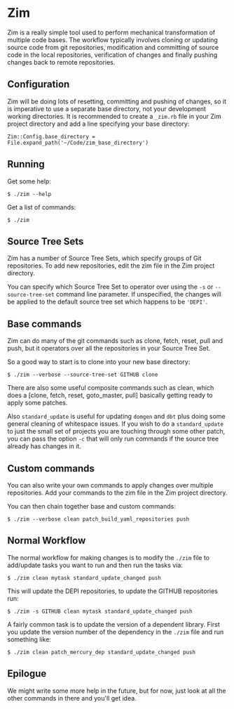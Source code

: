 # Zim

Zim is a really simple tool used to perform mechanical transformation of multiple code bases. The workflow
typically involves cloning or updating source code from git repositories, modification and committing of
source code in the local repositories, verification of changes and finally pushing changes back to remote
repositories.

## Configuration

Zim will be doing lots of resetting, committing and pushing of changes, so it is imperative to use a separate base
directory, not your development working directories. It is recommended to create a `_zim.rb` file in your Zim project
directory and add a line specifying your base directory:

    Zim::Config.base_directory = File.expand_path('~/Code/zim_base_directory')

## Running

Get some help:

    $ ./zim --help

Get a list of commands:

    $ ./zim

## Source Tree Sets

Zim has a number of Source Tree Sets, which specify groups of Git repositories. To add new repositories, edit the
zim file in the Zim project directory.

You can specify which Source Tree Set to operator over using the `-s` or `--source-tree-set` command line parameter. If
unspecified, the changes will be applied to the default source tree set which happens to be `'DEPI'`.

## Base commands

Zim can do many of the git commands such as clone, fetch, reset, pull and push, but it operators over
all the repositories in your Source Tree Set.

So a good way to start is to clone into your new base directory:

    $ ./zim --verbose --source-tree-set GITHUB clone

There are also some useful composite commands such as clean, which does a [clone, fetch, reset, goto_master, pull]
basically getting ready to apply some patches.

Also `standard_update` is useful for updating `domgen` and `dbt` plus doing some general cleaning of whitespace issues.
If you wish to do a `standard_update` to just the small set of projects you are touching through some other patch, you
can pass the option `-c` that will only run commands if the source tree already has changes in it.

## Custom commands

You can also write your own commands to apply changes over multiple repositories. Add your commands to the zim file
in the Zim project directory.

You can then chain together base and custom commands:

    $ ./zim --verbose clean patch_build_yaml_repositories push

## Normal Workflow

The normal workflow for making changes is to modify the `./zim` file to add/update tasks you want to run
and then run the tasks via:

    $ ./zim clean mytask standard_update_changed push

This will update the DEPI repositories, to update the GITHUB repositories run:

    $ ./zim -s GITHUB clean mytask standard_update_changed push

A fairly common task is to update the version of a dependent library. First you update the version number of the dependency
in the `./zim` file and run something like:

    $ ./zim clean patch_mercury_dep standard_update_changed push

## Epilogue

We might write some more help in the future, but for now, just look at all the other commands in there and you'll get
idea.
